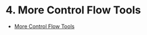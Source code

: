 # 4. More Control Flow Tools


* [More Control Flow Tools](https://docs.python.org/3/tutorial/controlflow.html)



